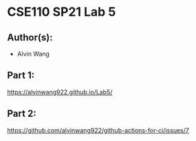 # CSE110 SP21 Lab 5

## Author(s):
- Alvin Wang

## Part 1:

https://alvinwang922.github.io/Lab5/

## Part 2:

https://github.com/alvinwang922/github-actions-for-ci/issues/7
